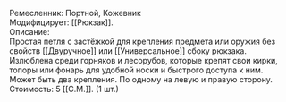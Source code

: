 Ремесленник: Портной, Кожевник<br>
Модифицирует: [[Рюкзак]].<br>
Описание:<br>
Простая петля с застёжкой для крепления предмета или оружия без свойств [[Двуручное]] или [[Универсальное]] сбоку рюкзака. Излюблена среди горняков и лесорубов, которые крепят свои кирки, топоры или фонарь для удобной носки и быстрого доступа к ним. Может быть два крепления. По одному на левую и правую сторону.<br>
Стоимость: 5 [[С.М.]]. (1 шт.)